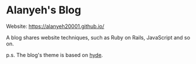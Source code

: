# Alanyeh's Blog

Website: https://alanyeh20001.github.io/

A blog shares website techniques, such as Ruby on Rails, JavaScript and so on.

p.s. The blog's theme is based on [hyde](https://github.com/poole/hyde).


